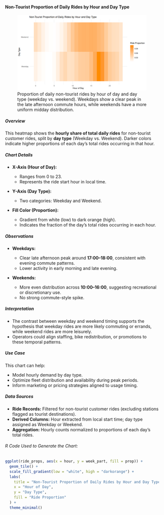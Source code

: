 #### Non-Tourist Proportion of Daily Rides by Hour and Day Type

<figure class="float-right">
  <a href="../images/Non-Tourist_Proportion_of_Daily_Rides_by_Hour_and_Day_Type.png" target="_blank" title="Select image to open full sized chart">
  <img src="../images/thumbnails/Non-Tourist_Proportion_of_Daily_Rides_by_Hour_and_Day_Type.png" alt="Heatmap showing the hourly distribution of non-tourist rides as a proportion of daily rides, separated by weekday and weekend. Weekday rides peak between 17:00 and 18:00, while weekend rides show a broader distribution from late morning through the afternoon.">
  </a>
  <figcaption>
    Proportion of daily non-tourist rides by hour of day and day type (weekday vs. weekend). Weekdays show a clear peak in the late afternoon commute hours, while weekends have a more uniform midday distribution.
  </figcaption>
</figure>

##### Overview

This heatmap shows the **hourly share of total daily rides** for non-tourist customer rides, split by **day type** (Weekday vs. Weekend). Darker colors indicate higher proportions of each day’s total rides occurring in that hour.

##### Chart Details

- **X-Axis (Hour of Day):**
  - Ranges from 0 to 23.
  - Represents the ride start hour in local time.

- **Y-Axis (Day Type):**
  - Two categories: Weekday and Weekend.

- **Fill Color (Proportion):**
  - Gradient from white (low) to dark orange (high).
  - Indicates the fraction of the day’s total rides occurring in each hour.

##### Observations

- **Weekdays:**
  - Clear late afternoon peak around **17:00–18:00**, consistent with evening commute patterns.
  - Lower activity in early morning and late evening.

- **Weekends:**
  - More even distribution across **10:00–16:00**, suggesting recreational or discretionary use.
  - No strong commute-style spike.

##### Interpretation

- The contrast between weekday and weekend timing supports the hypothesis that weekday rides are more likely commuting or errands, while weekend rides are more leisurely.
- Operators could align staffing, bike redistribution, or promotions to these temporal patterns.

##### Use Case

This chart can help:
- Model hourly demand by day type.
- Optimize fleet distribution and availability during peak periods.
- Inform marketing or pricing strategies aligned to usage timing.

##### Data Sources

- **Ride Records:** Filtered for non-tourist customer rides (excluding stations flagged as tourist destinations).
- **Derived Columns:** Hour extracted from local start time; day type assigned as Weekday or Weekend.
- **Aggregation:** Hourly counts normalized to proportions of each day’s total rides.

###### R Code Used to Generate the Chart:

```r
ggplot(ride_props, aes(x = hour, y = week_part, fill = prop)) +
  geom_tile() +
  scale_fill_gradient(low = "white", high = "darkorange") +
  labs(
    title = "Non-Tourist Proportion of Daily Rides by Hour and Day Type",
    x = "Hour of Day",
    y = "Day Type",
    fill = "Ride Proportion"
  ) +
  theme_minimal()
```
